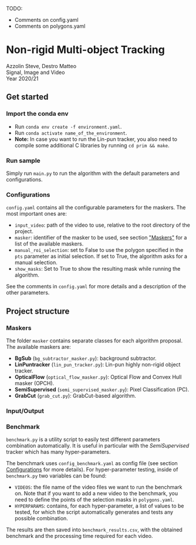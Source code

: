 TODO:
- Comments on config.yaml
- Comments on polygons.yaml

# Non-rigid Multi-object Tracking
Azzolin Steve, Destro Matteo \
Signal, Image and Video \
Year 2020/21




## Get started

### Import the conda env
- Run `conda env create -f environment.yaml`.
- Run `conda activate name_of_the_environment`.
- **Note:** In case you want to run the Lin-pun tracker, you also need to compile some additional C libraries by running `cd prim && make`.

### Run sample
Simply run `main.py` to run the algorithm with the default parameters and configurations.

### Configurations
`config.yaml` contains all the configurable parameters for the maskers. The most important ones are:
- `input_video`: path of the video to use, relative to the root directory of the project.
- `masker`: identifier of the masker to be used, see section ["Maskers"](#maskers) for a list of the available maskers.
- `manual_roi_selection`: set to False to use the polygon specified in the `pts` parameter as initial selection. If set to True, the algorithm asks for a manual selection. 
- `show_masks`: Set to True to show the resulting mask while running the algorithm.

See the comments in `config.yaml` for more details and a description of the other parameters.




## Project structure

### Maskers
The folder `masker` contains separate classes for each algorithm proposal. The available maskers are:
- **BgSub** (`bg_subtractor_masker.py`): background subtractor.
- **LinPuntracker** (`lin_pun_tracker.py`): Lin-pun highly non-rigid object tracker.
- **OpticalFlow** (`optical_flow_masker.py`): Optical Flow and Convex Hull masker (OPCH).
- **SemiSupervised** (`semi_supervised_masker.py`): Pixel Classification (PC).
- **GrabCut** (`grab_cut.py`): GrabCut-based algorithm.

### Input/Output

### Benchmark
`benchmark.py` is a utility script to easily test different parameters combination automatically. It is useful in particular with the *SemiSupervised* tracker which has many hyper-parameters.

The benchmark uses `config_benchmark.yaml` as config file (see section [Configurations]("#configurations") for more details). For hyper-parameter testing, inside of `benchmark.py` two variables can be found:
- `VIDEOS`: the file name of the video files we want to run the benchmark on. Note that if you want to add a new video to the benchmark, you need to define the points of the selection masks in `polygons.yaml`.
- `HYPERPARAMS`: contains, for each hyper-parameter, a list of values to be tested, for which the script automatically generates and tests any possible combination.


The results are then saved into `benchmark_results.csv`, with the obtained benchmark and the processing time required for each video.